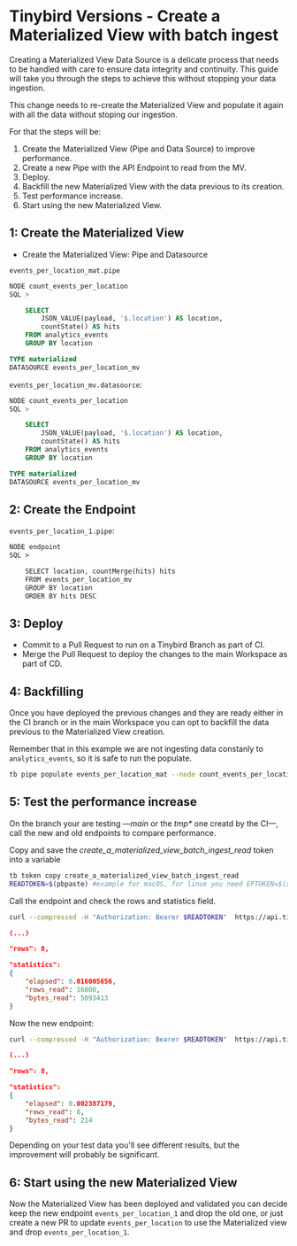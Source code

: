 # Tinybird Versions - Create a Materialized View with batch ingest

Creating a Materialized View Data Source is a delicate process that needs to be handled with care to ensure data integrity and continuity. This guide will take you through the steps to achieve this without stopping your data ingestion.

This change needs to re-create the Materialized View and populate it again with all the data without stoping our ingestion.

For that the steps will be:

1. Create the Materialized View (Pipe and Data Source) to improve performance.
2. Create a new Pipe with the API Endpoint to read from the MV.
3. Deploy.
4. Backfill the new Materialized View with the data previous to its creation.
5. Test performance increase.
6. Start using the new Materialized View.

## 1: Create the Materialized View

- Create the Materialized View: Pipe and Datasource

`events_per_location_mat.pipe`

```sql
NODE count_events_per_location
SQL >

    SELECT
        JSON_VALUE(payload, '$.location') AS location,
        countState() AS hits
    FROM analytics_events
    GROUP BY location

TYPE materialized
DATASOURCE events_per_location_mv
```

`events_per_location_mv.datasource`:

```sql
NODE count_events_per_location
SQL >

    SELECT
        JSON_VALUE(payload, '$.location') AS location,
        countState() AS hits
    FROM analytics_events
    GROUP BY location

TYPE materialized
DATASOURCE events_per_location_mv
```

## 2: Create the Endpoint

`events_per_location_1.pipe`:

```diff
NODE endpoint
SQL >

    SELECT location, countMerge(hits) hits
    FROM events_per_location_mv
    GROUP BY location
    ORDER BY hits DESC
```

## 3: Deploy

- Commit to a Pull Request to run on a Tinybird Branch as part of CI.
- Merge the Pull Request to deploy the changes to the main Workspace as part of CD.

## 4: Backfilling

Once you have deployed the previous changes and they are ready either in the CI branch or in the main Workspace you can opt to backfill the data previous to the Materialized View creation.

Remember that in this example we are not ingesting data constanly to `analytics_events`, so it is safe to run the populate. 

```sh
tb pipe populate events_per_location_mat --node count_events_per_location --wait
```

## 5: Test the performance increase

On the branch your are testing —_main_ or the _tmp*_ one creatd by the CI—, call the new and old endpoints to compare performance.

Copy and save the _create_a_materialized_view_batch_ingest_read_ token into a variable

```sh
tb token copy create_a_materialized_view_batch_ingest_read
READTOKEN=$(pbpaste) #example for macOS, for linux you need EPTOKEN=$(xclip -selection clipboard -o)
```

Call the endpoint and check the rows and statistics field.

```sh
curl --compressed -H "Authorization: Bearer $READTOKEN"  https://api.tinybird.co/v0/pipes/events_per_location.json
```

```json
(...)

"rows": 8,

"statistics":
{
    "elapsed": 0.016005656,
    "rows_read": 16800,
    "bytes_read": 5093413
}
```

Now the new endpoint:

```sh
curl --compressed -H "Authorization: Bearer $READTOKEN"  https://api.tinybird.co/v0/pipes/events_per_location_1.json
```

```json
(...)

"rows": 8,

"statistics":
{
    "elapsed": 0.002387179,
    "rows_read": 8,
    "bytes_read": 214
}
```

Depending on your test data you'll see different results, but the improvement will probably be significant.

## 6: Start using the new Materialized View

Now the Materialized View has been deployed and validated you can decide keep the new endpoint `events_per_location_1` and drop the old one, or just create a new PR to update `events_per_location` to use the Materialized view and drop `events_per_location_1`.
